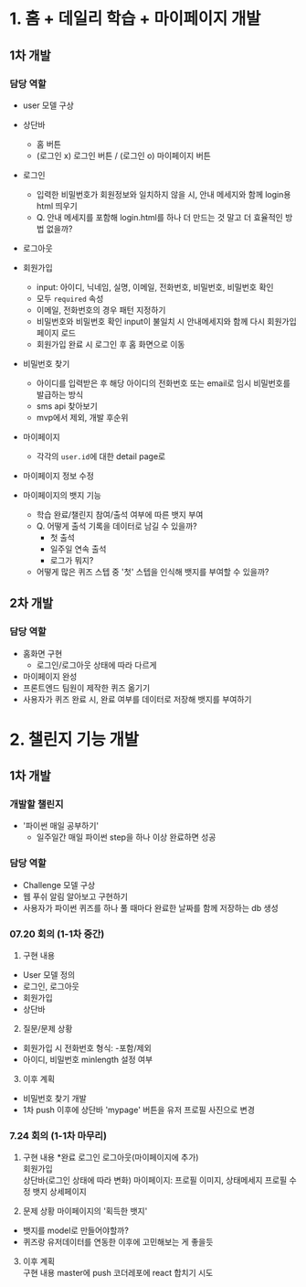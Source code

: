 # 1. 홈 + 데일리 학습 + 마이페이지 개발  
## 1차 개발  
### 담당 역할  
- user 모델 구상 
- 상단바  
    - 홈 버튼  
    - (로그인 x) 로그인 버튼 / (로그인 o) 마이페이지 버튼  
- 로그인  
    - 입력한 비밀번호가 회원정보와 일치하지 않을 시, 안내 메세지와 함께 login용 html 띄우기  
    - Q. 안내 메세지를 포함해 login.html를 하나 더 만드는 것 말고 더 효율적인 방법 없을까? 
- 로그아웃  
- 회원가입  
    - input: 아이디, 닉네임, 실명, 이메일, 전화번호, 비밀번호, 비밀번호 확인   
    - 모두 `required` 속성  
    - 이메일, 전화번호의 경우 패턴 지정하기  
    - 비밀번호와 비밀번호 확인 input이 불일치 시 안내메세지와 함께 다시 회원가입 페이지 로드  
    - 회원가입 완료 시 로그인 후 홈 화면으로 이동     

- 비밀번호 찾기  
    - 아이디를 입력받은 후 해당 아이디의 전화번호 또는 email로 임시 비밀번호를 발급하는 방식   
    - sms api 찾아보기  
    - mvp에서 제외, 개발 후순위  

- 마이페이지  
    - 각각의 `user.id`에 대한 detail page로 
- 마이페이지 정보 수정  

- 마이페이지의 뱃지 기능  
    - 학습 완료/챌린지 참여/출석 여부에 따른 뱃지 부여  
    - Q. 어떻게 출석 기록을 데이터로 남길 수 있을까?  
        - 첫 출석  
        - 일주일 연속 출석  
        - 로그가 뭐지?  
    - 어떻게 많은 퀴즈 스텝 중 '첫' 스텝을 인식해 뱃지를 부여할 수 있을까?  

## 2차 개발  
### 담당 역할  
- 홈화면 구현   
    - 로그인/로그아웃 상태에 따라 다르게  
- 마이페이지 완성  
- 프론트엔드 팀원이 제작한 퀴즈 옮기기  
- 사용자가 퀴즈 완료 시, 완료 여부를 데이터로 저장해 뱃지를 부여하기   

# 2. 챌린지 기능 개발  
## 1차 개발  
### 개발할 챌린지  
- '파이썬 매일 공부하기'  
    - 일주일간 매일 파이썬 step을 하나 이상 완료하면 성공  
### 담당 역할  
- Challenge 모델 구상  
- 웹 푸쉬 알림 알아보고 구현하기  
- 사용자가 파이썬 퀴즈를 하나 풀 때마다 완료한 날짜를 함께 저장하는 db 생성  




### 07.20 회의 (1-1차 중간)  
1. 구현 내용  
- User 모델 정의 
- 로그인, 로그아웃  
- 회원가입  
- 상단바  

2. 질문/문제 상황
- 회원가입 시 전화번호 형식: -포함/제외   
- 아이디, 비밀번호 minlength 설정 여부  

3. 이후 계획  
- 비밀번호 찾기 개발
- 1차 push 이후에 상단바 'mypage' 버튼을 유저 프로필 사진으로 변경   

### 7.24 회의 (1-1차 마무리)  
1. 구현 내용 
*완료
로그인
로그아웃(마이페이지에 추가)   
회원가입  
상단바(로그인 상태에 따라 변화) 
마이페이지: 프로필 이미지, 상태메세지
프로필 수정
뱃지 상세페이지

2. 문제 상황 
마이페이지의 '획득한 뱃지' 
- 뱃지를 model로 만들어야할까?
- 퀴즈랑 유저데이터를 연동한 이후에 고민해보는 게 좋을듯  

3. 이후 계획  
구현 내용 master에 push 
코더레포에 react 합치기 시도 